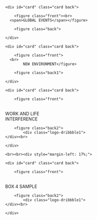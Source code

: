 <!DOCTYPE html>


<html>

<head>

<meta http-equiv="Content-Type" content="text/html; charset=UTF-8">
  
  
<meta name="viewport" content="width=device-width, initial-scale=1, maximum-scale=1, user-scalable=no">
  
  
      
<link rel="stylesheet" href="./style.css">

  


</head>



<body>
  


<section class="container" style="z-index: 5;">
  
	<div id="card" class="card back">
    
		<figure class="front"><br>
      <span>GLOBAL EVENTS</span></figure>
   
		<figure class="back">

</figure>
  
	</div>
</section>




<section class="container" style="z-index: 6;">
  
	<div id="card" class="card back">
    		
		<figure class="front">
      <br>
			NEW ENVIRONMENT</figure>

		<figure class="back1">

			

</figure>
  
	</div>

</section>




<section class="container" style="z-index: 7;">

	<div id="card" class="card back">
    
		<figure class="front">
<br>
			WORK AND LIFE<br>INTERFERENCE
</figure>

		<figure class="back2">
			<div class="logo-dribbble1">
	</div><br>


</figure>
  
	</div>

</section>

	<br><br><div style="margin-left: 17%;">
	
<section class="container" style="z-index: 8;">

	<div id="card" class="card back">
    
		<figure class="front">
<br>
			BOX 4 SAMPLE
</figure>

		<figure class="back2">
			<div class="logo-dribbble1">
	</div><br>


</figure>
  
	</div>

</section>

 </div>



<script src="./jquery.min.js.download"></script>

    
<script src="./index.js.download"></script>





</body>

</html>
